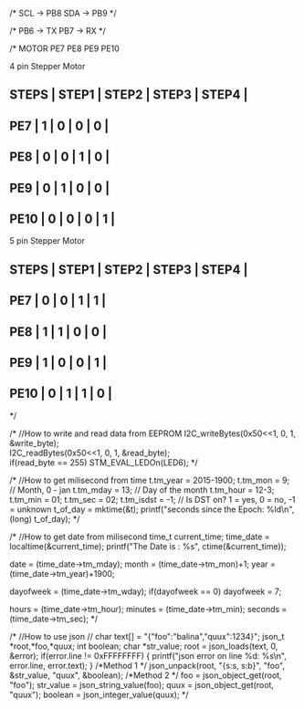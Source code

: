 /*
SCL -> PB8
SDA -> PB9
*/

/*
PB6 -> TX
PB7 -> RX
*/

/*
MOTOR
PE7
PE8
PE9
PE10

4 pin Stepper Motor

STEPS | STEP1 | STEP2 | STEP3 | STEP4 |
---------------------------------------
PE7   |   1   |   0   |   0   |   0   |
---------------------------------------
PE8   |   0   |   0   |   1   |   0   |
---------------------------------------
PE9   |   0   |   1   |   0   |   0   |
---------------------------------------
PE10  |   0   |   0   |   0   |   1   |
---------------------------------------

5 pin Stepper Motor

STEPS | STEP1 | STEP2 | STEP3 | STEP4 |
---------------------------------------
PE7   |   0   |   0   |   1   |   1   |
---------------------------------------
PE8   |   1   |   1   |   0   |   0   |
---------------------------------------
PE9   |   1   |   0   |   0   |   1   |
---------------------------------------
PE10  |   0   |   1   |   1   |   0   |
---------------------------------------
*/

/*
//How to write and read data from EEPROM
I2C_writeBytes(0x50<<1, 0, 1, &write_byte);		
I2C_readBytes(0x50<<1, 0, 1, &read_byte);	
if(read_byte == 255)
  STM_EVAL_LEDOn(LED6);
*/
	
/*
//How to get milisecond from time
t.tm_year = 2015-1900;
t.tm_mon = 9;           // Month, 0 - jan
t.tm_mday = 13;          // Day of the month
t.tm_hour = 12-3;     
t.tm_min = 01;
t.tm_sec = 02;
t.tm_isdst = -1;        // Is DST on? 1 = yes, 0 = no, -1 = unknown
t_of_day = mktime(&t);
printf("seconds since the Epoch: %ld\n", (long) t_of_day);
*/

/*
//How to get date from milisecond
time_t current_time;
time_date = localtime(&current_time);
printf("The Date is : %s", ctime(&current_time));
				
date = (time_date->tm_mday);
month = (time_date->tm_mon)+1;
year = (time_date->tm_year)+1900;
				
dayofweek = (time_date->tm_wday);
if(dayofweek == 0)
	dayofweek = 7;
				
hours = (time_date->tm_hour);
minutes = (time_date->tm_min);
seconds = (time_date->tm_sec);
*/

/*
//How to use json //
char text[] = "{\"foo\":\"balina\",\"quux\":1234}";
json_t *root,*foo,*quux;
int boolean;
char *str_value;
root = json_loads(text, 0, &error);
if(error.line != 0xFFFFFFFF) {
  printf("json error on line %d: %s\n", error.line, error.text);
}
/*Method 1 */
json_unpack(root, "{s:s, s:b}", "foo", &str_value, "quux", &boolean);
/*Method 2 */
foo = json_object_get(root, "foo");
str_value = json_string_value(foo);
quux = json_object_get(root, "quux");
boolean = json_integer_value(quux);
*/
